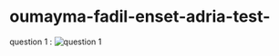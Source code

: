 # oumayma-fadil-enset-adria-test-
question 1 : 
![question 1 ](https://github.com/Fadil-Oumayma/oumayma-fadil-enset-adria-test/assets/94223365/3777be32-8bc9-4259-8df7-e62f724bed5c)


